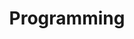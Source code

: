 ---
title: "Programming"
listing: 
  contents: programming # all Quarto docs in the `posts` directory will be included on your listing page
  type: default # or `default` or `table`; each type has its own set of yaml options to include
  sort: "date desc" # can also sort on more than one field
  categories: true # allows you to sort posts by assigned categories 
  feed: true
---